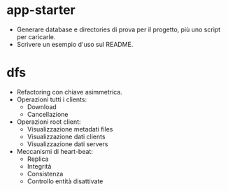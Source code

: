 # app-starter
* Generare database e directories di prova per il progetto, più uno script per caricarle.
* Scrivere un esempio d'uso sul README.
# dfs
* Refactoring con chiave asimmetrica.
* Operazioni tutti i clients:
    * Download
    * Cancellazione
* Operazioni root client:
    * Visualizzazione metadati files
    * Visualizzazione dati clients
    * Visualizzazione dati servers
* Meccanismi di heart-beat:
    * Replica
    * Integrità
    * Consistenza
    * Controllo entità disattivate